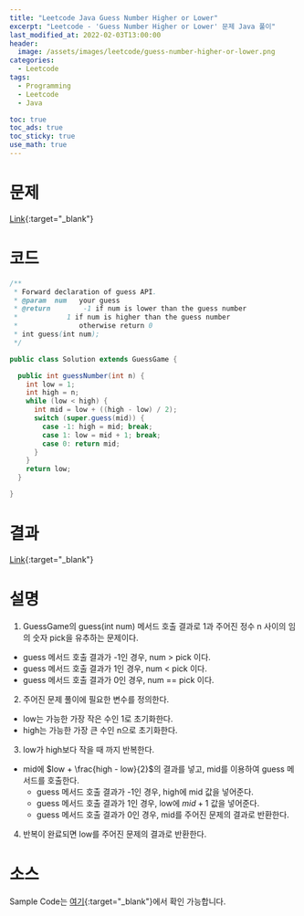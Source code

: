 ```yaml
---
title: "Leetcode Java Guess Number Higher or Lower"
excerpt: "Leetcode - 'Guess Number Higher or Lower' 문제 Java 풀이"
last_modified_at: 2022-02-03T13:00:00
header:
  image: /assets/images/leetcode/guess-number-higher-or-lower.png
categories:
  - Leetcode
tags:
  - Programming
  - Leetcode
  - Java

toc: true
toc_ads: true
toc_sticky: true
use_math: true
---
```

# 문제
[Link](https://leetcode.com/problems/guess-number-higher-or-lower/){:target="_blank"}

# 코드
```java
/** 
 * Forward declaration of guess API.
 * @param  num   your guess
 * @return        -1 if num is lower than the guess number
 *            1 if num is higher than the guess number
 *               otherwise return 0
 * int guess(int num);
 */

public class Solution extends GuessGame {

  public int guessNumber(int n) {
    int low = 1;
    int high = n;
    while (low < high) {
      int mid = low + ((high - low) / 2);
      switch (super.guess(mid)) {
        case -1: high = mid; break;
        case 1: low = mid + 1; break;
        case 0: return mid;
      }
    }
    return low;
  }

}
```

# 결과
[Link](https://leetcode.com/submissions/detail/633388641/){:target="_blank"}

# 설명
1. GuessGame의 guess(int num) 메서드 호출 결과로 1과 주어진 정수 n 사이의 임의 숫자 pick을 유추하는 문제이다.
- guess 메서드 호출 결과가 -1인 경우, num > pick 이다.
- guess 메서드 호출 결과가 1인 경우, num < pick 이다.
- guess 메서드 호출 결과가 0인 경우, num == pick 이다.

2. 주어진 문제 풀이에 필요한 변수를 정의한다.
- low는 가능한 가장 작은 수인 1로 초기화한다.
- high는 가능한 가장 큰 수인 n으로 초기화한다.

3. low가 high보다 작을 때 까지 반복한다.
- mid에 $low + \frac{high - low}{2}$의 결과를 넣고, mid를 이용하여 guess 메서드를 호출한다.
  - guess 메서드 호출 결과가 -1인 경우, high에 mid 값을 넣어준다.
  - guess 메서드 호출 결과가 1인 경우, low에 $mid + 1$ 값을 넣어준다.
  - guess 메서드 호출 결과가 0인 경우, mid를 주어진 문제의 결과로 반환한다.

4. 반복이 완료되면 low를 주어진 문제의 결과로 반환한다.

# 소스
Sample Code는 [여기](https://github.com/GracefulSoul/leetcode/blob/master/src/main/java/gracefulsoul/problems/GuessNumberHigherOrLower.java){:target="_blank"}에서 확인 가능합니다.